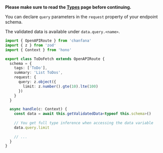 **Please make sure to read the [Types](../types.md) page before continuing.**


You can declare `query` parameters in the `request` property of your endpoint schema.

The validated data is available under `data.query.<name>`.
 
```ts hl_lines="10-12"
import { OpenAPIRoute } from 'chanfana'
import { z } from 'zod'
import { Context } from 'hono'

export class ToDoFetch extends OpenAPIRoute {
  schema = {
    tags: ['ToDo'],
    summary: 'List ToDos',
    request: {
      query: z.object({
        limit: z.number().gte(10).lte(100)
      })
    }
  }

  async handle(c: Context) {
    const data = await this.getValidatedData<typeof this.schema>()
    
    // You get full type inference when accessing the data variable
    data.query.limit
    
    // ...
  }
}
```

